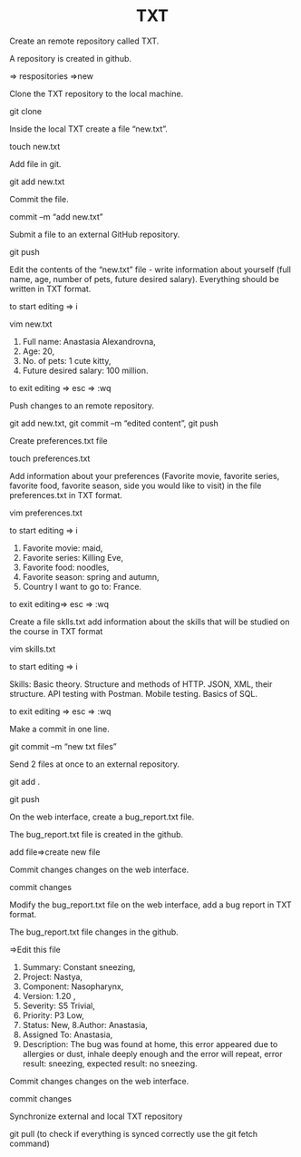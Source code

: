 <h1 align="center"> TXT </h1>
 
Create an remote repository called TXT.

A repository is created in github.

=> respositories =>new

Clone the TXT repository to the local machine.

git clone

Inside the local TXT create a file “new.txt”.

touch new.txt

Add file in git.

git add new.txt

Commit the file.

commit –m “add new.txt”

Submit a file to an external GitHub repository.

git push

Edit the contents of the “new.txt” file - write information about yourself (full name, age, number of pets, future desired salary). Everything should be written in TXT format.

to start editing => i

vim new.txt

1. Full name: Anastasia Alexandrovna,
2. Age: 20,
3. No. of pets: 1 cute kitty,
4. Future desired salary: 100 million.

to exit editing => esc => :wq

Push changes to an remote repository.

git add new.txt, git commit –m “edited content”, git push

Create preferences.txt file

touch preferences.txt

Add information about your preferences (Favorite movie, favorite series, favorite food, favorite season, side you would like to visit) in the file preferences.txt in TXT format.

vim preferences.txt

to start editing => i

1. Favorite movie: maid,
2. Favorite series: Killing Eve,
3. Favorite food: noodles,
4. Favorite season: spring and autumn,
5. Country I want to go to: France.

to exit editing=> esc => :wq

Create a file sklls.txt add information about the skills that will be studied on the course in TXT format

vim skills.txt

to start editing => i

Skills: Basic theory. Structure and methods of HTTP. JSON, XML, their structure. API testing with Postman. Mobile testing. Basics of SQL.

to exit editing => esc => :wq

Make a commit in one line.

git commit –m “new txt files”

Send 2 files at once to an external repository.

git add .

git push

On the web interface, create a bug_report.txt file.

The bug_report.txt file is created in the github.

add file=>create new file

Commit changes changes on the web interface.

сommit changes

Modify the bug_report.txt file on the web interface, add a bug report in TXT format.

The bug_report.txt file changes in the github.

=>Edit this file

1. Summary: Constant sneezing,
2. Project: Nastya,
3. Component: Nasopharynx,
4. Version: 1.20 ,
5. Severity: S5 Trivial,
6. Priority: P3 Low,
7. Status: New,
8.Author: Anastasia,
9. Assigned To: Anastasia,
10. Description: The bug was found at home, this error appeared due to allergies or dust, inhale deeply enough and the error will repeat, error result: sneezing, expected result: no sneezing.

Commit changes changes on the web interface.

сommit changes

Synchronize external and local TXT repository

git pull (to check if everything is synced correctly use the git fetch command)
